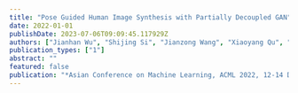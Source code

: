 ```yaml
---
title: "Pose Guided Human Image Synthesis with Partially Decoupled GAN"
date: 2022-01-01
publishDate: 2023-07-06T09:09:45.117929Z
authors: ["Jianhan Wu", "Shijing Si", "Jianzong Wang", "Xiaoyang Qu", "Xiao Jing"]
publication_types: ["1"]
abstract: ""
featured: false
publication: "*Asian Conference on Machine Learning, ACML 2022, 12-14 December 2022, Hyderabad, India*"
---
```


